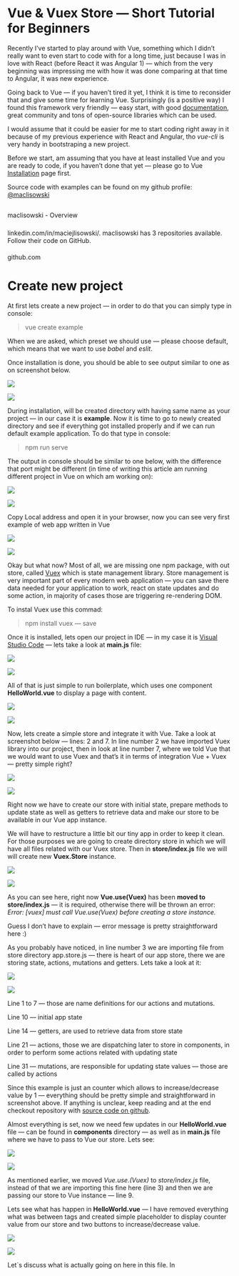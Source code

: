 
Vue & Vuex Store — Short Tutorial for Beginners
==

Recently I’ve started to play around with Vue, something which I didn’t really want to even start to code with for a long time, just because I was in love with React (before React it was Angular 1) — which from the very beginning was impressing me with how it was done comparing at that time to Angular, it was new experience.

Going back to Vue — if you haven’t tired it yet, I think it is time to reconsider that and give some time for learning Vue. Surprisingly (is a positive way) I found this framework very friendly — easy start, with good  [documentation](https://vuejs.org/v2/guide/), great community and tons of open-source libraries which can be used.

I would assume that it could be easier for me to start coding right away in it because of my previous experience with React and Angular, tho  _vue-cli_  is very handy in bootstraping a new project.

Before we start, am assuming that you have at least installed Vue and you are ready to code, if you haven’t done that yet — please go to Vue  [Installation](https://vuejs.org/v2/guide/installation.html)  page first.

Source code with examples can be found on my github profile:  [@maclisowski](https://github.com/maclisowski)

[](https://github.com/maclisowski?source=post_page-----1befd8697654----------------------)

## 

maclisowski - Overview

### 

linkedin.com/in/maciejlisowski/. maclisowski has 3 repositories available. Follow their code on GitHub.

#### 

github.com

# Create new project

At first lets create a new project — in order to do that you can simply type in console:

> vue create example

When we are asked, which preset we should use — please choose default, which means that we want to use  _babel_  and  _eslit_.

Once installation is done, you should be able to see output similar to one as on screenshot below.

![](https://miro.medium.com/max/30/1*fp7u3AHbrfSWM9DIgLzNjQ.png?q=20)

![](https://miro.medium.com/max/2298/1*fp7u3AHbrfSWM9DIgLzNjQ.png)

During installation, will be created directory with having same name as your project — in our case it is  **example**. Now it is time to go to newly created directory and see if everything got installed properly and if we can run default example application. To do that type in console:

> npm run serve

The output in console should be similar to one below, with the difference that port might be different (in time of writing this article am running different project in Vue on which am working on):

![](https://miro.medium.com/max/30/1*xztKFZ5vIzIyR581ZXlJpw.png?q=20)

![](https://miro.medium.com/max/1036/1*xztKFZ5vIzIyR581ZXlJpw.png)

Copy Local address and open it in your browser, now you can see very first example of web app written in Vue

![](https://miro.medium.com/max/30/1*SDseVdGdMAeoByihWIygkA.png?q=20)

![](https://miro.medium.com/max/2552/1*SDseVdGdMAeoByihWIygkA.png)

Okay but what now? Most of all, we are missing one npm package, with out store, called  [Vuex](https://vuex.vuejs.org/)  which is state management library. Store management is very important part of every modern web application — you can save there data needed for your application to work, react on state updates and do some action, in majority of cases those are triggering re-rendering DOM.

To instal Vuex use this commad:

> npm install vuex — save

Once it is installed, lets open our project in IDE — in my case it is  [Visual Studio Code](https://code.visualstudio.com/)  — lets take a look at  **main.js**  file:

![](https://miro.medium.com/max/30/1*jH58JPRKS-uxU-vwGYhsow.png?q=20)

![](https://miro.medium.com/max/3334/1*jH58JPRKS-uxU-vwGYhsow.png)

All of that is just simple to run boilerplate, which uses one component  **HelloWorld.vue**  to display a page with content.

![](https://miro.medium.com/max/30/1*gphwDKOIZK3lV5Ok6jvjtA.png?q=20)

![](https://miro.medium.com/max/3348/1*gphwDKOIZK3lV5Ok6jvjtA.png)

Now, lets create a simple store and integrate it with Vue. Take a look at screenshot below — lines: 2 and 7. In line number 2 we have imported Vuex library into our project, then in look at line number 7, where we told Vue that we would want to use Vuex and that’s it in terms of integration Vue + Vuex — pretty simple right?

![](https://miro.medium.com/max/30/1*eZDlwh--_iE-y5Gt4GMCEw.png?q=20)

![](https://miro.medium.com/max/3354/1*eZDlwh--_iE-y5Gt4GMCEw.png)

Right now we have to create our store with initial state, prepare methods to update state as well as getters to retrieve data and make our store to be available in our Vue app instance.

We will have to restructure a little bit our tiny app in order to keep it clean. For those purposes we are going to create directory store in which we will have all files related with our Vuex store. Then in  **store/index.js**  file we will will create new  **Vuex.Store**  instance.

![](https://miro.medium.com/max/30/1*Yb0DxT2B8UitPfD7YFydxQ.png?q=20)

![](https://miro.medium.com/max/3350/1*Yb0DxT2B8UitPfD7YFydxQ.png)

As you can see here, right now  **Vue.use(Vuex)**  has been  **moved to store/index.js**  — it is required, otherwise there will be thrown an error:  _Error: [vuex] must call Vue.use(Vuex) before creating a store instance._

Guess I don’t have to explain — error message is pretty straightforward here :)

As you probably have noticed, in line number 3 we are importing file from store directory app.store.js — there is heart of our app store, there we are storing state, actions, mutations and getters. Lets take a look at it:

![](https://miro.medium.com/max/30/1*Iolni40TgdWlvnhmCt9ysw.png?q=20)

![](https://miro.medium.com/max/3350/1*Iolni40TgdWlvnhmCt9ysw.png)

Line 1 to 7 — those are name definitions for our actions and mutations.

Line 10 — initial app state

Line 14 — getters, are used to retrieve data from store state

Line 21 — actions, those we are dispatching later to store in components, in order to perform some actions related with updating state

Line 31 — mutations, are responsible for updating state values — those are called by actions

Since this example is just an counter which allows to increase/decrease value by 1 — everything should be pretty simple and straightforward in screenshot above. If anything is unclear, keep reading and at the end checkout repository with  [source code on github](https://github.com/maclisowski/vue-vuex-example).

Almost everything is set, now we need few updates in our  **HelloWorld.vue**  file — can be found in  **components**  directory — as well as in  **main.js**  file where we have to pass to Vue our store. Lets see:

![](https://miro.medium.com/max/30/1*dqaHq81BVljYQcR7hQlfuw.png?q=20)

![](https://miro.medium.com/max/3348/1*dqaHq81BVljYQcR7hQlfuw.png)

As mentioned earlier, we moved  _Vue.use.(Vuex)_  to  _store/index.js_  file, instead of that we are importing this fine here (line 3) and then we are passing our store to Vue instance — line 9.

Lets see what has happen in  **HelloWorld.vue** — I have removed everything what was between <template></template> tags and created simple placeholder to display counter value from our store and two buttons to increase/decrease value.

![](https://miro.medium.com/max/30/1*NOMitmfFVILdUilpl594VQ.png?q=20)

![](https://miro.medium.com/max/3354/1*NOMitmfFVILdUilpl594VQ.png)

Let`s discuss what is actually going on here in this file. In <template> you can see  _{{ appCounter }} —_ this is actual value from store app state. To get a value from store state we have to define computed method which will use method defined in store getters (line 18–20).

Now, on line 6 and 7 we have two buttons with defined on click events, to call methods responsible for dispatching action to the store to increase or decrease value of our counter. Those are defined in lines 22–29. As you have already noticed, to call an action from our store we can use  **this.$store.dispatch()**  method and as a parameter we have to pass name of our action defined before in  **store/app.store.js**  file and imported here in line 13.

Final result of our example application you can watch on this video:

Hope it can help anyone with starting journey with Vue :)

If you have any questions feel free to reach me out! Thanks for your time!
<!--stackedit_data:
eyJoaXN0b3J5IjpbLTEyMzkyMDExMDddfQ==
-->